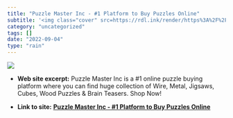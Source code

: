 ```yaml
---
title: "Puzzle Master Inc - #1 Platform to Buy Puzzles Online"
subtitle: '<img class="cover" src=https://rdl.ink/render/https%3A%2F%2Fwww.puzzlemaster.ca%2F%3Futm_campaign%3D...'
category: "uncategorized"
tags: []
date: "2022-09-04"
type: "rain"
---
```

<img class="cover" src=https://rdl.ink/render/https%3A%2F%2Fwww.puzzlemaster.ca%2F%3Futm_campaign%3DRecomendo%26utm_medium%3Demail%26utm_source%3DRevue%2520newsletter>



* **Web site excerpt:** Puzzle Master Inc is a #1 online puzzle buying platform where you can find huge collection of Wire, Metal, Jigsaws, Cubes, Wood Puzzles & Brain Teasers. Shop Now!

* **Link to site:** **[Puzzle Master Inc - #1 Platform to Buy Puzzles Online](https://www.puzzlemaster.ca/?utm_campaign=Recomendo&utm_medium=email&utm_source=Revue%20newsletter)**